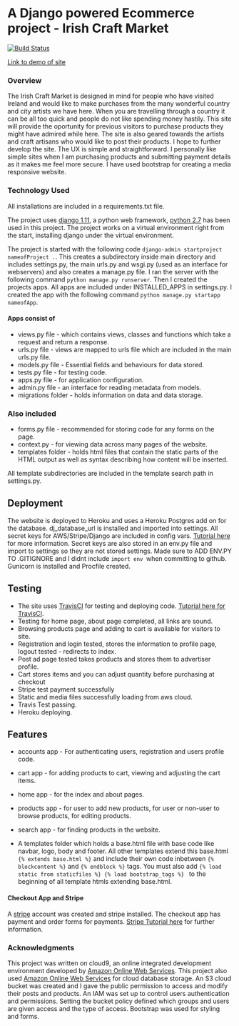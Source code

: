 # A Django powered Ecommerce project - Irish Craft Market

[![Build Status](https://travis-ci.org/regatta28/irish-craft-market.svg?branch=master)](https://travis-ci.org/regatta28/irish-craft-market)

[Link to demo of site](https://irish-craft-market-2.herokuapp.com)
### Overview

The Irish Craft Market is designed in mind for people who have visited Ireland and would like to make purchases from the many wonderful country and city artists we have here. When you are travelling through a country it can be all too quick and people do not like spending money hastily. This site will provide the oportunity for previous visitors to purchase products they might have admired while here. The site is also geared towards the artists and craft artisans who would like to post their products. I hope to further develop the site. The UX is simple and straightforward. I personally like simple sites when I am purchasing products and submitting payment details as it makes me feel more secure. I have used bootstrap for creating a media responsive website. 

### Technology Used

All installations are included in a requirements.txt file.

The project uses [django 1.11](https://www.djangoproject.com/), a python web framework, [python 2.7](https://www.python.org/downloads/) has been used in this project. The project works on a virtual environment right from the start, installing django under the virtual environment. 

The project is started with the following code ```django-admin startproject nameofProject .```. This creates a subdirectory inside main directory and includes settings.py, the main urls.py and wsgi.py (used as an interface for webservers) and also creates a manage.py file. I ran the server with the following command ```python manage.py runserver```. Then I created the projects apps. All apps are included under INSTALLED_APPS in settings.py. I created the app with the following command ```python manage.py startapp nameofApp```.

#### Apps consist of 

* views.py file - which contains views, classes and functions which take a request and return a response.
* urls.py file - views are mapped to urls file which are included in the main urls.py file.
* models.py file - Essential fields and behaviours for data stored.
* tests.py file - for testing code.
* apps.py file - for application configuration.
* admin.py file - an interface for reading metadata from models.
* migrations folder - holds information on data and data storage.


### Also included

* forms.py file - recommended for storing code for any forms on the page.
* context.py - for viewing data across many pages of the website.
* templates folder - holds html files that contain the static parts of the HTML output as well as syntax describing how content will be inserted.

All template subdirectories are included in the template search path in settings.py.

## Deployment

The website is deployed to Heroku and uses a Heroku Postgres add on for the database. dj_database_url is installed and imported into settings. All secret keys for AWS/Stripe/Django are included in config vars. [Tutorial here](https://devcenter.heroku.com/articles/heroku-postgresql) for more information. Secret keys are also stored in an env.py file and import to settings so they are not stored settings. Made sure to ADD ENV.PY TO .GITIGNORE and I didnt include ```import env ```when committing to github. Gunicorn is installed and Procfile created.

## Testing

* The site uses [TravisCI](https://travis-ci.org/) for testing and deploying code. [Tutorial here for TravisCI](https://docs.travis-ci.com/user/for-beginners/).
* Testing for home page, about page completed, all links are sound. 
* Browsing products page and adding to cart is available for visitors to site.
* Registration and login tested, stores the information to profile page, logout tested - redirects to index. 
* Post ad page tested takes products and stores them to advertiser profile.
* Cart stores items and you can adjust quantity before purchasing at checkout
* Stripe test payment successfully
* Static and media files successfully loading from aws cloud.
* Travis Test passing.
* Heroku deploying.

## Features

* accounts app - For authenticating users, registration and users profile code.
* cart app - for adding products to cart, viewing and adjusting the cart items.
* home app - for the index and about pages.
* products app - for user to add new products, for user or non-user to browse products, for editing products.
* search app - for finding products in the website.

* A templates folder which holds a base.html file with base code like navbar, logo, body and footer. All other templates extend this base.html ```{% extends base.html %}``` and include their own code inbetween ```{% blockcontent %}``` and ```{% endblock %}``` tags. You must also add ```{% load static from staticfiles %}
{% load bootstrap_tags %} ``` to the beginning of all template htmls extending base.html.

#### Checkout App and Stripe

A [stripe](https://stripe.com/ie) account was created and stripe installed. The checkout app has payment and order forms for payments. [Stripe Tutorial here](https://stripe.com/docs/checkout) for further information. 

### Acknowledgments

This project was written on cloud9, an online integrated development environment developed by [Amazon Online Web Services](https://aws.amazon.com/). This project also used [Amazon Online Web Services](https://aws.amazon.com/) for cloud database storage. An S3 cloud bucket was created and I gave the public permission to access and modify their posts and products. An IAM was set up to control users authentication and permissions. Setting the bucket policy defined which groups and users are given access and the type of access. 
Bootstrap was used for styling and forms.

